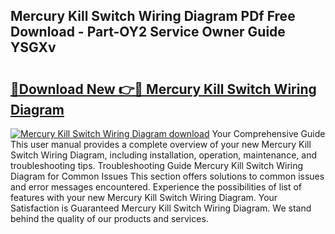 ## Mercury Kill Switch Wiring Diagram PDf Free Download - Part-OY2 Service Owner Guide YSGXv

# <h2><a href="http://dfro7v.blite.top/?on=Mercury+Kill+Switch+Wiring+Diagram">🔗Download New 👉🔴 Mercury Kill Switch Wiring Diagram</a></h2>

[![Mercury Kill Switch Wiring Diagram download](https://i.imgur.com/lujVjoI.png)](http://dfro7v.blite.top/?on=Mercury+Kill+Switch+Wiring+Diagram)
Your Comprehensive Guide This user manual provides a complete overview of your new Mercury Kill Switch Wiring Diagram, including installation, operation, maintenance, and troubleshooting tips. Troubleshooting Guide Mercury Kill Switch Wiring Diagram for Common Issues This section offers solutions to common issues and error messages encountered. Experience the possibilities of list of features with your new Mercury Kill Switch Wiring Diagram. Your Satisfaction is Guaranteed Mercury Kill Switch Wiring Diagram. We stand behind the quality of our products and services.
